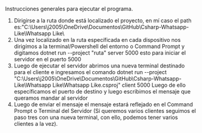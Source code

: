 Instrucciones generales para ejecutar el programa.
1. Dirigirse a la ruta donde está localizado el proyecto, en mí caso el path es:"C:\Users\j2005\OneDrive\Documentos\GitHub\Csharp-Whatsapp-Like\Whatsapp Like\
2. Una vez localizado en la ruta específicada en cada dispositivo nos dirigímos a la terminal/Powershell del entorno o Command Prompt y digitamos dotnet run --project "ruta" server 5000
esto para iniciar el servidor en el puerto 5000
3. Luego de ejecutar el servidor abrimos una nueva terminal destinado para el cliente e ingresamos el comando dotnet run --project "C:\Users\j2005\OneDrive\Documentos\GitHub\Csharp-Whatsapp-Like\Whatsapp Like\Whatsapp Like.csproj" client 5000
Luego de ello específicamos el puerto de destino y luego escribimos el mensaje que queramos mandar al servidor
4. Luego de enviar el mensaje el mensaje estará reflejado en el Command Prompt o Terminal del Servidor (Sí queremos varios clientes seguimos el paso tres con una nueva terminal, con ello, podemos tener varios clientes a la vez).
